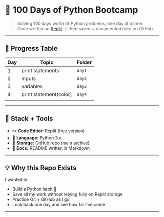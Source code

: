 # 🐍 100 Days of Python Bootcamp

> Solving 100 days worth of Python problems, one day at a time.  
> Code written on [Replit](https://replit.com/) → then saved + documented here on GitHub. 

---

## 📅 Progress Table

| Day | Topic                  | Folder     | 
|-----|------------------------|------------------------|
| 1   | print statements      | `day1`    | 
| 2   | inputs           | `day2` | 
| 3   | variables         | `day3`        |
| 4   | print statement(color)              | `day4` | 
|     |                        |                        |                        |


---

## 🧰 Stack + Tools

- ✏️ **Code Editor:** Replit (free version)
- 🐍 **Language:** Python 3.x
- 💾 **Storage:** GitHub repo (main archive)
- 🧠 **Docs:** README written in Markdown

---

## 💡 Why this Repo Exists

I wanted to:
- Build a Python habit 💪
- Save all my work without relying fully on Replit storage
- Practice Git + GitHub as I go
- Look back one day and see how far I’ve come

---


